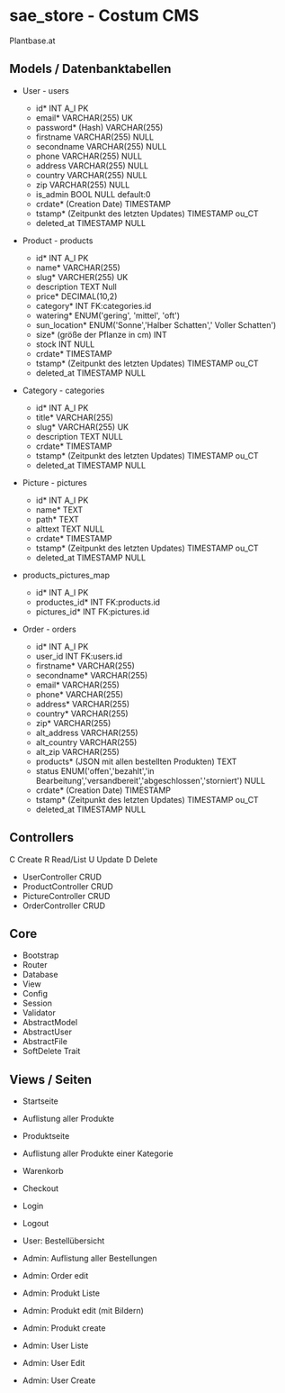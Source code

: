 # sae_store - Costum CMS

Plantbase.at

## Models / Datenbanktabellen

+ User - users
  + id* INT A_I PK
  + email* VARCHAR(255) UK
  + password* (Hash) VARCHAR(255)
  + firstname VARCHAR(255) NULL
  + secondname VARCHAR(255) NULL
  + phone VARCHAR(255) NULL
  + address  VARCHAR(255) NULL
  + country VARCHAR(255) NULL
  + zip VARCHAR(255) NULL
  + is_admin BOOL NULL default:0
  + crdate* (Creation Date) TIMESTAMP
  + tstamp* (Zeitpunkt des letzten Updates) TIMESTAMP ou_CT
  + deleted_at TIMESTAMP NULL

+ Product - products
  + id* INT A_I PK
  + name* VARCHAR(255)
  + slug* VARCHER(255) UK
  + description TEXT Null
  + price* DECIMAL(10,2)
  + category* INT FK:categories.id
  + watering* ENUM('gering', 'mittel', 'oft')
  + sun_location* ENUM('Sonne','Halber Schatten',' Voller Schatten')
  + size* (größe der Pflanze in cm) INT
  + stock INT NULL
  + crdate* TIMESTAMP
  + tstamp* (Zeitpunkt des letzten Updates) TIMESTAMP ou_CT
  + deleted_at TIMESTAMP NULL

+ Category - categories
  + id* INT A_I PK
  + title* VARCHAR(255)
  + slug* VARCHAR(255) UK
  + description TEXT NULL
  + crdate* TIMESTAMP
  + tstamp* (Zeitpunkt des letzten Updates) TIMESTAMP ou_CT
  + deleted_at TIMESTAMP NULL

+ Picture - pictures
  + id* INT A_I PK
  + name* TEXT
  + path* TEXT
  + alttext TEXT NULL
  + crdate* TIMESTAMP
  + tstamp* (Zeitpunkt des letzten Updates) TIMESTAMP ou_CT
  + deleted_at TIMESTAMP NULL

+ products_pictures_map
  + id* INT A_I PK
  + productes_id* INT FK:products.id
  + pictures_id* INT FK:pictures.id

+ Order - orders
  + id* INT A_I PK
  + user_id INT FK:users.id
  + firstname* VARCHAR(255)
  + secondname* VARCHAR(255)
  + email* VARCHAR(255)
  + phone* VARCHAR(255)
  + address*  VARCHAR(255)
  + country* VARCHAR(255)
  + zip* VARCHAR(255)
  + alt_address  VARCHAR(255)
  + alt_country VARCHAR(255)
  + alt_zip VARCHAR(255)
  + products* (JSON mit allen bestellten Produkten) TEXT
  + status ENUM('offen','bezahlt','in Bearbeitung','versandbereit','abgeschlossen','storniert') NULL
  + crdate* (Creation Date) TIMESTAMP
  + tstamp* (Zeitpunkt des letzten Updates) TIMESTAMP ou_CT
  + deleted_at TIMESTAMP NULL

## Controllers
C Create R Read/List U Update D Delete
+ UserController CRUD
+ ProductController CRUD
+ PictureController CRUD
+ OrderController CRUD

## Core
+ Bootstrap
+ Router
+ Database
+ View
+ Config
+ Session
+ Validator
+ AbstractModel
+ AbstractUser
+ AbstractFile
+ SoftDelete Trait

## Views / Seiten
+ Startseite
+ Auflistung aller Produkte
+ Produktseite
+ Auflistung aller Produkte einer Kategorie
+ Warenkorb
+ Checkout
+ Login
+ Logout
+ User: Bestellübersicht

+ Admin: Auflistung aller Bestellungen
+ Admin: Order edit
+ Admin: Produkt Liste
+ Admin: Produkt edit (mit Bildern)
+ Admin: Produkt create
+ Admin: User Liste
+ Admin: User Edit
+ Admin: User Create